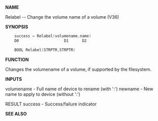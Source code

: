 
**NAME**

Relabel -- Change the volume name of a volume (V36)

**SYNOPSIS**

```c
    success = Relabel(volumename,name)
    D0                    D1      D2

    BOOL Relabel(STRPTR,STRPTR)

```
**FUNCTION**

Changes the volumename of a volume, if supported by the filesystem.

**INPUTS**

volumename - Full name of device to rename (with ':')
newname    - New name to apply to device (without ':')

RESULT
success    - Success/failure indicator

**SEE ALSO**

